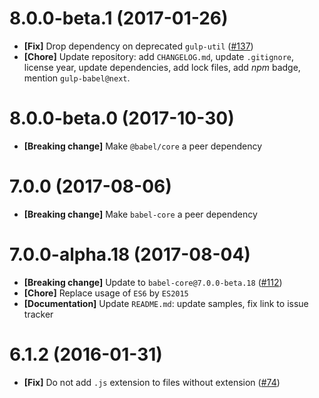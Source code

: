 # 8.0.0-beta.1 (2017-01-26)

- **[Fix]** Drop dependency on deprecated `gulp-util` ([#137](https://github.com/babel/gulp-babel/pull/137))
- **[Chore]** Update repository: add `CHANGELOG.md`, update `.gitignore`, license year, update dependencies,
              add lock files, add _npm_ badge, mention `gulp-babel@next`.

# 8.0.0-beta.0 (2017-10-30)

- **[Breaking change]** Make `@babel/core` a peer dependency

# 7.0.0 (2017-08-06)

- **[Breaking change]** Make `babel-core` a peer dependency

# 7.0.0-alpha.18 (2017-08-04)

- **[Breaking change]** Update to `babel-core@7.0.0-beta.18` ([#112](https://github.com/babel/gulp-babel/pull/112))
- **[Chore]** Replace usage of `ES6` by `ES2015`
- **[Documentation]** Update `README.md`: update samples, fix link to issue tracker

# 6.1.2 (2016-01-31)

- **[Fix]** Do not add `.js` extension to files without extension ([#74](https://github.com/babel/gulp-babel/pull/74))
